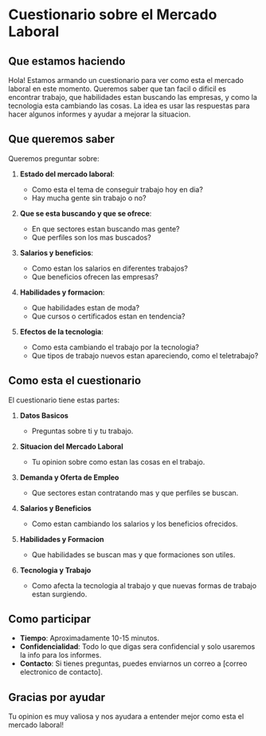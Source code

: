 # Cuestionario sobre el Mercado Laboral

## Que estamos haciendo

Hola! Estamos armando un cuestionario para ver como esta el mercado laboral en este momento. Queremos saber que tan facil o dificil es encontrar trabajo, que habilidades estan buscando las empresas, y como la tecnologia esta cambiando las cosas. La idea es usar las respuestas para hacer algunos informes y ayudar a mejorar la situacion.

## Que queremos saber

Queremos preguntar sobre:

1. **Estado del mercado laboral**:
   - Como esta el tema de conseguir trabajo hoy en dia?
   - Hay mucha gente sin trabajo o no?

2. **Que se esta buscando y que se ofrece**:
   - En que sectores estan buscando mas gente?
   - Que perfiles son los mas buscados?

3. **Salarios y beneficios**:
   - Como estan los salarios en diferentes trabajos?
   - Que beneficios ofrecen las empresas?

4. **Habilidades y formacion**:
   - Que habilidades estan de moda?
   - Que cursos o certificados estan en tendencia?

5. **Efectos de la tecnologia**:
   - Como esta cambiando el trabajo por la tecnologia?
   - Que tipos de trabajo nuevos estan apareciendo, como el teletrabajo?

## Como esta el cuestionario

El cuestionario tiene estas partes:

1. **Datos Basicos**
   - Preguntas sobre ti y tu trabajo.

2. **Situacion del Mercado Laboral**
   - Tu opinion sobre como estan las cosas en el trabajo.

3. **Demanda y Oferta de Empleo**
   - Que sectores estan contratando mas y que perfiles se buscan.

4. **Salarios y Beneficios**
   - Como estan cambiando los salarios y los beneficios ofrecidos.

5. **Habilidades y Formacion**
   - Que habilidades se buscan mas y que formaciones son utiles.

6. **Tecnologia y Trabajo**
   - Como afecta la tecnologia al trabajo y que nuevas formas de trabajo estan surgiendo.

## Como participar

- **Tiempo**: Aproximadamente 10-15 minutos.
- **Confidencialidad**: Todo lo que digas sera confidencial y solo usaremos la info para los informes.
- **Contacto**: Si tienes preguntas, puedes enviarnos un correo a [correo electronico de contacto].

## Gracias por ayudar

Tu opinion es muy valiosa y nos ayudara a entender mejor como esta el mercado laboral!


